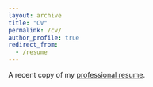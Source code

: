 ```yaml
---
layout: archive
title: "CV"
permalink: /cv/
author_profile: true
redirect_from:
  - /resume
---
```


A recent copy of my [professional resume](/files/TynesMichaelResume2020.03.04.pdf).
